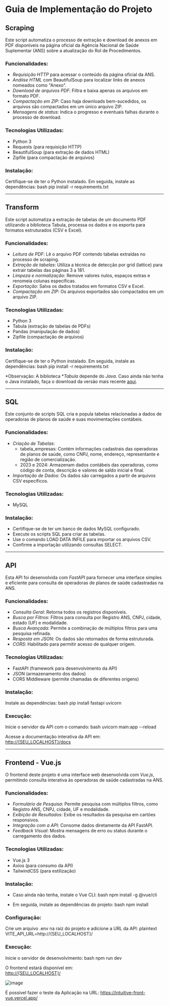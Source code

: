 # Guia de Implementação do Projeto

## Scraping

Este script automatiza o processo de extração e download de anexos em PDF disponíveis na página oficial da Agência Nacional de Saúde Suplementar (ANS) sobre a atualização do Rol de Procedimentos.

### Funcionalidades:
- *Requisição HTTP* para acessar o conteúdo da página oficial da ANS.
- *Análise HTML* com BeautifulSoup para localizar links de anexos nomeados como "Anexo".
- *Download de arquivos PDF*: Filtra e baixa apenas os arquivos em formato PDF.
- *Compactação em ZIP*: Caso haja downloads bem-sucedidos, os arquivos são compactados em um único arquivo ZIP.
- *Mensagens de status*: Indica o progresso e eventuais falhas durante o processo de download.

### Tecnologias Utilizadas:
- Python 3
- Requests (para requisição HTTP)
- BeautifulSoup (para extração de dados HTML)
- Zipfile (para compactação de arquivos)

### Instalação:
Certifique-se de ter o Python instalado. Em seguida, instale as dependências:
bash
pip install -r requirements.txt


---

## Transform

Este script automatiza a extração de tabelas de um documento PDF utilizando a biblioteca Tabula, processa os dados e os exporta para formatos estruturados (CSV e Excel).

### Funcionalidades:
- *Leitura de PDF*: Lê o arquivo PDF contendo tabelas extraídas no processo de scraping.
- *Extração de tabelas*: Utiliza a técnica de detecção por grid (lattice) para extrair tabelas das páginas 3 a 181.
- *Limpeza e normalização*: Remove valores nulos, espaços extras e renomeia colunas específicas.
- *Exportação*: Salva os dados tratados em formatos CSV e Excel.
- *Compactação em ZIP*: Os arquivos exportados são compactados em um arquivo ZIP.

### Tecnologias Utilizadas:
- Python 3
- Tabula (extração de tabelas de PDFs)
- Pandas (manipulação de dados)
- Zipfile (compactação de arquivos)

### Instalação:
Certifique-se de ter o Python instalado. Em seguida, instale as dependências:
bash
pip install -r requirements.txt


*Observação: A biblioteca **Tabula* depende do *Java*. Caso ainda não tenha o Java instalado, faça o download da versão mais recente [aqui](https://www.java.com/pt-BR/download/).

---

## SQL

Este conjunto de scripts SQL cria e popula tabelas relacionadas a dados de operadoras de planos de saúde e suas movimentações contábeis.

### Funcionalidades:
- *Criação de Tabelas*:
  - tabela_empresas: Contém informações cadastrais das operadoras de planos de saúde, como CNPJ, nome, endereço, representante e região de comercialização.
  - 2023 e 2024: Armazenam dados contábeis das operadoras, como código de conta, descrição e valores de saldo inicial e final.
- *Importação de Dados*: Os dados são carregados a partir de arquivos CSV específicos.

### Tecnologias Utilizadas:
- MySQL

### Instalação:
- Certifique-se de ter um banco de dados MySQL configurado.
- Execute os scripts SQL para criar as tabelas.
- Use o comando LOAD DATA INFILE para importar os arquivos CSV.
- Confirme a importação utilizando consultas SELECT.

---

## API

Esta API foi desenvolvida com *FastAPI* para fornecer uma interface simples e eficiente para consulta de operadoras de planos de saúde cadastradas na ANS.

### Funcionalidades:
- *Consulta Geral*: Retorna todos os registros disponíveis.
- *Busca por Filtros*: Filtros para consulta por Registro ANS, CNPJ, cidade, estado (UF) e modalidade.
- *Busca Avançada*: Permite a combinação de múltiplos filtros para uma pesquisa refinada.
- *Resposta em JSON*: Os dados são retornados de forma estruturada.
- *CORS*: Habilitado para permitir acesso de qualquer origem.

### Tecnologias Utilizadas:
- FastAPI (framework para desenvolvimento da API)
- JSON (armazenamento dos dados)
- CORS Middleware (permite chamadas de diferentes origens)

### Instalação:
Instale as dependências:
bash
pip install fastapi uvicorn


### Execução:
Inicie o servidor da API com o comando:
bash
uvicorn main:app --reload


Acesse a documentação interativa da API em:
[http://{SEU_LOCALHOST}/docs](http://{SEU_LOCALHOST}/docs)

---

## Frontend - Vue.js

O frontend deste projeto é uma interface web desenvolvida com *Vue.js*, permitindo consulta interativa às operadoras de saúde cadastradas na ANS.

### Funcionalidades:
- *Formulário de Pesquisa*: Permite pesquisa com múltiplos filtros, como Registro ANS, CNPJ, cidade, UF e modalidade.
- *Exibição de Resultados*: Exibe os resultados da pesquisa em cartões responsivos.
- *Integração com a API*: Consome dados diretamente da API FastAPI.
- *Feedback Visual*: Mostra mensagens de erro ou status durante o carregamento dos dados.

### Tecnologias Utilizadas:
- Vue.js 3
- Axios (para consumo da API)
- TailwindCSS (para estilização)

### Instalação:
- Caso ainda não tenha, instale o Vue CLI:
  bash
  npm install -g @vue/cli
  
- Em seguida, instale as dependências do projeto:
  bash
  npm install

  
### Configuração:
Crie um arquivo .env na raiz do projeto e adicione a URL da API:
plaintext
VITE_API_URL=http://{SEU_LOCALHOST}/


### Execução:
Inicie o servidor de desenvolvimento:
bash
npm run dev


O frontend estará disponível em:  
[http://{SEU_LOCALHOST}/](http://{SEU_LOCALHOST}/)


![image](https://github.com/user-attachments/assets/b04b5c68-ae43-43a6-84eb-537444d4a880)



É possível fazer o teste da Aplicação na URL: https://intuitive-front-vue.vercel.app/
